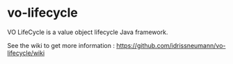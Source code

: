 # vo-lifecycle
VO LifeCycle is a value object lifecycle Java framework.

See the wiki to get more information : https://github.com/idrissneumann/vo-lifecycle/wiki
